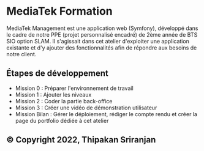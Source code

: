 # MediaTek Formation

MediaTek Management est une application web (Symfony), développé dans le cadre de notre PPE (projet personnalisé encadré) de 2ème année de BTS SIO option SLAM. Il s'agissait dans cet atelier d'exploiter une application existante et d'y ajouter des fonctionnalités afin de répondre aux besoins de notre client.


## Étapes de développement
* Mission 0 : Préparer l'environnement de travail
* Mission 1 : Ajouter les niveaux
* Mission 2 : Coder la partie back-office
* Mission 3 : Créer une vidéo de démonstration utilisateur
* Mission Bilan : Gérer le déploiement, rédiger le compte rendu et créer la page du portfolio dédiée à cet atelier


## © Copyright 2022,  Thipakan Sriranjan 
